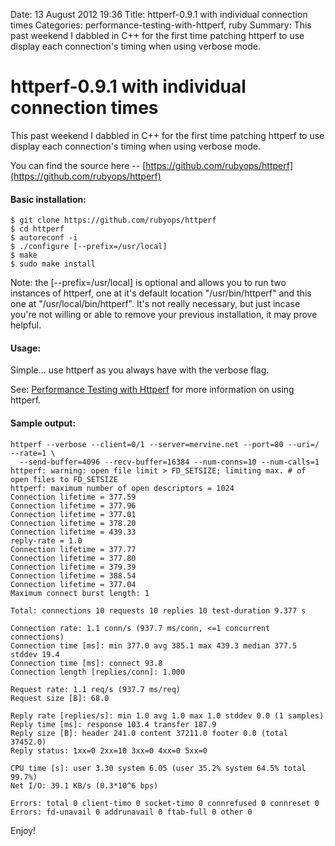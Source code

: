 Date: 13 August 2012 19:36
Title: httperf-0.9.1 with individual connection times
Categories: performance-testing-with-httperf, ruby
Summary: This past weekend I dabbled in C++ for the first time patching httperf to use display each connection's timing when using verbose mode.

# httperf-0.9.1 with individual connection times

This past weekend I dabbled in C++ for the first time patching httperf to use display each connection's timing when using verbose mode.

You can find the source here -- [https://github.com/rubyops/httperf](https://github.com/rubyops/httperf)

#### Basic installation:

    $ git clone https://github.com/rubyops/httperf
    $ cd httperf
    $ autoreconf -i
    $ ./configure [--prefix=/usr/local]
    $ make
    $ sudo make install

Note: the [--prefix=/usr/local] is optional and allows you to run two instances of httperf, one at it's default location "/usr/bin/httperf" and this one at "/usr/local/bin/httperf". It's not really necessary, but just incase you're not willing or able to remove your previous installation, it may prove helpful.

#### Usage:

Simple... use httperf as you always have with the verbose flag.

See: [Performance Testing with Httperf](http://mervine.net/2012/07/30/performance_testing_with_httperf) for more information on using httperf.


#### Sample output:

    httperf --verbose --client=0/1 --server=mervine.net --port=80 --uri=/ --rate=1 \
      --send-buffer=4096 --recv-buffer=16384 --num-conns=10 --num-calls=1
    httperf: warning: open file limit > FD_SETSIZE; limiting max. # of open files to FD_SETSIZE
    httperf: maximum number of open descriptors = 1024
    Connection lifetime = 377.59
    Connection lifetime = 377.96
    Connection lifetime = 377.01
    Connection lifetime = 378.20
    Connection lifetime = 439.33
    reply-rate = 1.0
    Connection lifetime = 377.77
    Connection lifetime = 377.80
    Connection lifetime = 379.39
    Connection lifetime = 388.54
    Connection lifetime = 377.04
    Maximum connect burst length: 1

    Total: connections 10 requests 10 replies 10 test-duration 9.377 s

    Connection rate: 1.1 conn/s (937.7 ms/conn, <=1 concurrent connections)
    Connection time [ms]: min 377.0 avg 385.1 max 439.3 median 377.5 stddev 19.4
    Connection time [ms]: connect 93.8
    Connection length [replies/conn]: 1.000

    Request rate: 1.1 req/s (937.7 ms/req)
    Request size [B]: 68.0

    Reply rate [replies/s]: min 1.0 avg 1.0 max 1.0 stddev 0.0 (1 samples)
    Reply time [ms]: response 103.4 transfer 187.9
    Reply size [B]: header 241.0 content 37211.0 footer 0.0 (total 37452.0)
    Reply status: 1xx=0 2xx=10 3xx=0 4xx=0 5xx=0

    CPU time [s]: user 3.30 system 6.05 (user 35.2% system 64.5% total 99.7%)
    Net I/O: 39.1 KB/s (0.3*10^6 bps)

    Errors: total 0 client-timo 0 socket-timo 0 connrefused 0 connreset 0
    Errors: fd-unavail 0 addrunavail 0 ftab-full 0 other 0


Enjoy!
